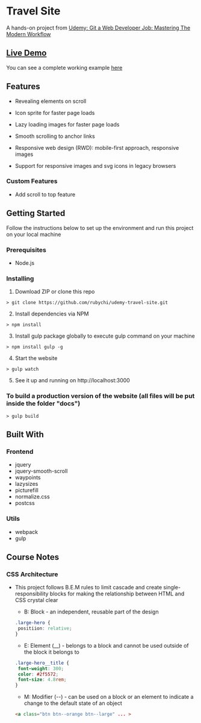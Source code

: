 # Travel Site

A hands-on project from [Udemy: Git a Web Developer Job: Mastering The Modern Workflow](https://www.udemy.com/git-a-web-developer-job-mastering-the-modern-workflow/learn/v4)

## [Live Demo](https://rubychi.github.io/udemy-travel-site/)

You can see a complete working example [here](https://rubychi.github.io/udemy-travel-site/)

## Features

* Revealing elements on scroll

* Icon sprite for faster page loads

* Lazy loading images for faster page loads

* Smooth scrolling to anchor links

* Responsive web design (RWD): mobile-first approach, responsive images

* Support for responsive images and svg icons in legacy browsers

### Custom Features

* Add scroll to top feature

## Getting Started

Follow the instructions below to set up the environment and run this project on your local machine

### Prerequisites

* Node.js

### Installing

1. Download ZIP or clone this repo
```
> git clone https://github.com/rubychi/udemy-travel-site.git
```

2. Install dependencies via NPM
```
> npm install
```

3. Install gulp package globally to execute gulp command on your machine
```
> npm install gulp -g
```

4. Start the website
```
> gulp watch
```

5. See it up and running on http://localhost:3000

### To build a production version of the website (all files will be put inside the folder "docs")
```
> gulp build
```

## Built With

### Frontend

* jquery
* jquery-smooth-scroll
* waypoints
* lazysizes
* picturefill
* normalize.css
* postcss

### Utils

* webpack
* gulp

## Course Notes

### CSS Architecture

* This project follows B.E.M rules to limit cascade and create single-responsibility blocks for making the relationship between HTML and CSS crystal clear

  * B: Block - an independent, reusable part of the design
  ```css
  .large-hero {
   positiion: relative;
  }
  ```
  
  * E: Element (__) - belongs to a block and cannot be used outside of the block it belongs to
  ```css
  .large-hero__title {
   font-weight: 300;
   color: #2f5572;
   font-size: 4.8rem;
  }
  ```
  
  * M: Modifier (--) - can be used on a block or an element to indicate a change to the default state of an object
  ```html
  <a class="btn btn--orange btn--large" ... >
  ```
  
